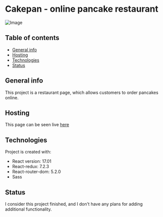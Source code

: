 # Cakepan - online pancake restaurant
![Image](https://user-images.githubusercontent.com/51713265/118542911-e9f13600-b753-11eb-8a5c-7d7b415a1621.jpg)

## Table of contents
* [General info](#general-info)
* [Hosting](#hosting)
* [Technologies](#technologies)
* [Status](#status)


## General info
This project is a restaurant page, which allows customers to order pancakes online.  
## Hosting
This page can be seen live [here](https://pancakes-309615.web.app)
	                      
## Technologies
Project is created with:
* React version: 17.01
* React-redux: 7.2.3
* React-router-dom: 5.2.0
* Sass 

## Status
I consider this project finished, and I don't have any plans for adding additional functionality.
